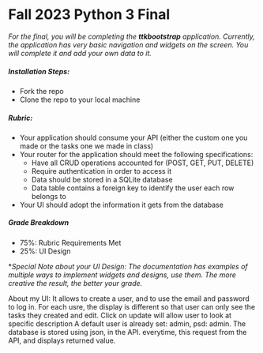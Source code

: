 # Fall 2023 Python 3 Final

*For the final, you will be completing the **ttkbootstrap** application. Currently, the application has very basic navigation and widgets on the screen. You will complete it and add your own data to it.*

##### Installation Steps:

+ Fork the repo
+ Clone the repo to your local machine

##### Rubric:

+ Your application should consume your API (either the custom one you made or the tasks one we made in class)
+ Your router for the application should meet the following specifications:
  + Have all CRUD operations accounted for (POST, GET, PUT, DELETE)
  + Require authentication in order to access it
  + Data should be stored in a SQLite database
  + Data table contains a foreign key to identify the user each row belongs to
+ Your UI should adopt the information it gets from the database

##### Grade Breakdown

+ 75%: Rubric Requirements Met
+ 25%: UI Design

**Special Note about your UI Design: The documentation has examples of multiple ways to implement widgets and designs, use them. The more creative the result, the better your grade.*


About my UI: 
It allows to create a user, and to use the email and password to log in. For each usre, the display is different
so that user can only see the tasks they created and edit. Click on update will allow user to look at specific description
A default user is already set: admin, psd: admin. 
The database is stored using json, in the API. everytime, this request from the API, and displays returned value.
